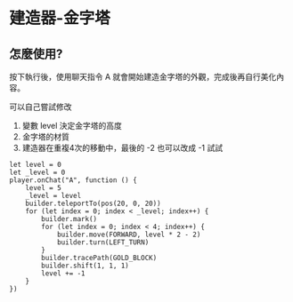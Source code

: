 # 建造器-金字塔

## 怎麼使用?

按下執行後，使用聊天指令 A 就會開始建造金字塔的外觀，完成後再自行美化內容。

可以自己嘗試修改 <br/>
1. 變數 level 決定金字塔的高度 <br/>
2. 金字塔的材質 <br/>
3. 建造器在重複4次的移動中，最後的 -2 也可以改成 -1 試試

```template
let level = 0
let _level = 0
player.onChat("A", function () {
    level = 5
    _level = level
    builder.teleportTo(pos(20, 0, 20))
    for (let index = 0; index < _level; index++) {
        builder.mark()
        for (let index = 0; index < 4; index++) {
            builder.move(FORWARD, level * 2 - 2)
            builder.turn(LEFT_TURN)
        }
        builder.tracePath(GOLD_BLOCK)
        builder.shift(1, 1, 1)
        level += -1
    }
})
```
